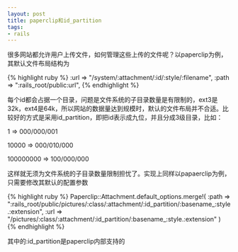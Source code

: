```yaml
---
layout: post
title: paperclip和id_partition
tags:
- rails
---
```

很多网站都允许用户上传文件，如何管理这些上传的文件呢？以paperclip为例，其默认文件布局结构为

{% highlight ruby %}
:url  => "/system/:attachment/:id/:style/:filename",
:path => ":rails_root/public:url",
{% endhighlight %}

每个id都会占据一个目录，问题是文件系统的子目录数量是有限制的，ext3是32k，ext4是64k，所以网站的数据量达到规模时，默认的文件布局并不合适。比较好的方式是采用id_partition，即把id表示成九位，并且分成3级目录，比如：

1 => 000/000/001

10000 => 000/010/000

100000000 => 100/000/000

这样就无须为文件系统的子目录数量限制担忧了。实现上同样以papaerclip为例，只需要修改其默认的配置参数

{% highlight ruby %}
Paperclip::Attachment.default_options.merge!(
  :path => ":rails_root/public/pictures/:class/:attachment/:id_partition/:basename_:style.:extension",
  :url => "/pictures/:class/:attachment/:id_partition/:basename_:style.:extension"
)
{% endhighlight %}

其中的:id_partition是paperclip内部支持的

